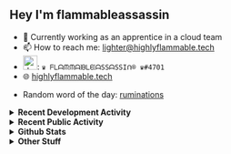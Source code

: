 ## Hey I'm flammableassassin

- 🔭 Currently working as an apprentice in a cloud team  
- 📫 How to reach me: [lighter@highlyflammable.tech](mailto:lighter@highlyflammable.tech?subject=Hello)
- <img src="https://discord.com/assets/2c21aeda16de354ba5334551a883b481.png" alt="drawing" width="25"/>: `♛ ᖴᒪᗩᙏᙏᗩᙖᒪᙓᗩSSᗩSSIᑎ® ♛#4701`
- 🌐 [highlyflammable.tech](https://highlyflammable.tech)

<!--START_SECTION:randomWord-->
- Random word of the day: [ruminations](https://www.wordnik.com/words/ruminations)
<!--END_SECTION:randomWord-->

<details>
  <summary><b>Recent Development Activity</b></summary>
  
  <!--START_SECTION:waka-->

```txt
Terraform    10 hrs 31 mins  ██████▓░░░░░░░░░░░░░░░░░░   26.67 %
Other        9 hrs 45 mins   ██████▒░░░░░░░░░░░░░░░░░░   24.70 %
PowerShell   5 hrs 26 mins   ███▒░░░░░░░░░░░░░░░░░░░░░   13.80 %
JavaScript   5 hrs 26 mins   ███▒░░░░░░░░░░░░░░░░░░░░░   13.79 %
Markdown     4 hrs 2 mins    ██▓░░░░░░░░░░░░░░░░░░░░░░   10.23 %
```

<!--END_SECTION:waka-->

</details>

<details>
  <summary><b>Recent Public Activity</b></summary>
    <br>

  <!--START_SECTION:activity-->
1. 🗣 Commented on [#1331](https://github.com/microsoft/finops-toolkit/pull/1331#issuecomment-2681654745) in [microsoft/finops-toolkit](https://github.com/microsoft/finops-toolkit)
2. 🗣 Commented on [#1331](https://github.com/microsoft/finops-toolkit/pull/1331#issuecomment-2681584394) in [microsoft/finops-toolkit](https://github.com/microsoft/finops-toolkit)
3. ❌ Closed PR [#1331](https://github.com/microsoft/finops-toolkit/pull/1331) in [microsoft/finops-toolkit](https://github.com/microsoft/finops-toolkit)
4. 💪 Opened PR [#1331](https://github.com/microsoft/finops-toolkit/pull/1331) in [microsoft/finops-toolkit](https://github.com/microsoft/finops-toolkit)
5. ❗ Opened issue [#1330](https://github.com/microsoft/finops-toolkit/issues/1330) in [microsoft/finops-toolkit](https://github.com/microsoft/finops-toolkit)
  <!--END_SECTION:activity-->

</details>

<details>
  <summary><b>Github Stats</b></summary>
    <br>
    <p align="center">
      <img width="48%" src="https://github-readme-stats.vercel.app/api?username=flamableassassin&count_private=true&show_icons=true&theme=radical"/>
      <img width="48%" src="https://github-readme-streak-stats.herokuapp.com?user=flamableassassin&theme=neon-dark"/>
    </p>
  
</details>

<details>
  <summary><b>Other Stuff</b></summary>
  <br>
<a href="https://www.abuseipdb.com/user/67633" title="AbuseIPDB is an IP address blacklist for webmasters and sysadmins to report IP addresses engaging in abusive behavior on their networks">
	<img src="https://www.abuseipdb.com/contributor/67633.svg" alt="AbuseIPDB Contributor Badge" style="width: 264px;background: #fff linear-gradient(rgba(255,255,255,0), rgba(255,255,255,.3) 50%, rgba(0,0,0,.2) 51%, rgba(0,0,0,0));padding: 5px;">
</a>
  
</details>
